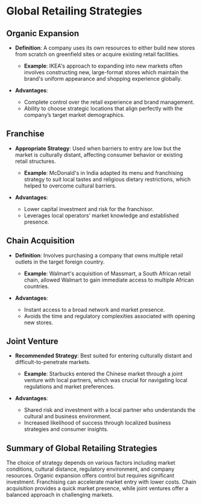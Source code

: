 # Global Retailing Strategies

## Organic Expansion
- **Definition**: A company uses its own resources to either build new stores from scratch on greenfield sites or acquire existing retail facilities.
  - **Example**: IKEA's approach to expanding into new markets often involves constructing new, large-format stores which maintain the brand's uniform appearance and shopping experience globally.
  
- **Advantages**:
  - Complete control over the retail experience and brand management.
  - Ability to choose strategic locations that align perfectly with the company’s target market demographics.

## Franchise
- **Appropriate Strategy**: Used when barriers to entry are low but the market is culturally distant, affecting consumer behavior or existing retail structures.
  - **Example**: McDonald's in India adapted its menu and franchising strategy to suit local tastes and religious dietary restrictions, which helped to overcome cultural barriers.
  
- **Advantages**:
  - Lower capital investment and risk for the franchisor.
  - Leverages local operators’ market knowledge and established presence.

## Chain Acquisition
- **Definition**: Involves purchasing a company that owns multiple retail outlets in the target foreign country.
  - **Example**: Walmart's acquisition of Massmart, a South African retail chain, allowed Walmart to gain immediate access to multiple African countries.
  
- **Advantages**:
  - Instant access to a broad network and market presence.
  - Avoids the time and regulatory complexities associated with opening new stores.

## Joint Venture
- **Recommended Strategy**: Best suited for entering culturally distant and difficult-to-penetrate markets.
  - **Example**: Starbucks entered the Chinese market through a joint venture with local partners, which was crucial for navigating local regulations and market preferences.
  
- **Advantages**:
  - Shared risk and investment with a local partner who understands the cultural and business environment.
  - Increased likelihood of success through localized business strategies and consumer insights.

## Summary of Global Retailing Strategies

The choice of strategy depends on various factors including market conditions, cultural distance, regulatory environment, and company resources. Organic expansion offers control but requires significant investment. Franchising can accelerate market entry with lower costs. Chain acquisition provides a quick market presence, while joint ventures offer a balanced approach in challenging markets.
